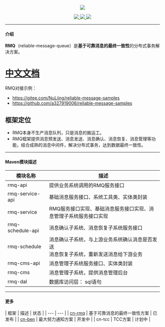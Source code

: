 <p align="center">
<img src="https://www.showdoc.cc/server/api/common/visitfile/sign/51a6c9fb88d79eb8adfcd4256e7f6a6e?showdoc=.jpg" ></img>
</p>

<p align="center">
    <a target="_blank" href="https://search.maven.org/search?q=g:%22com.gitee.nuliing%22%20AND%20a:%22rmq-api%22">
        <img src="https://img.shields.io/maven-central/v/com.gitee.nuliing/rmq-api.svg?label=Maven%20Central" ></img>
    </a>
    <a target="_blank" href="https://www.apache.org/licenses/LICENSE-2.0.html">
        <img src="https://img.shields.io/badge/License-Apache%202.0-blue.svg" ></img>
    </a>
    <a target="_blank" href="https://www.oracle.com/technetwork/java/javase/downloads/index.html">
        <img src="https://img.shields.io/badge/JDK-1.8+-green.svg" ></img>
    </a>
</p>

------------

#### 介绍

**RMQ**（reliable-message-queue）是**基于可靠消息的最终一致性**的分布式事务解决方案。

# [中文文档](https://www.showdoc.cc/rmq "中文文档")
RMQ对接示例：
- https://gitee.com/NuLiing/reliable-message-samples
- https://github.com/a327919006/reliable-message-samples

## 框架定位
- RMQ本身不生产消息队列，只是消息的搬运工。
- RMQ框架提供消息预发送、消息发送、消息确认、消息恢复、消息管理等功能，结合成熟的消息中间件，解决分布式事务，达到数据最终一致性。

------------

#### Maven模块描述

| 模块名称 | 描述 |
| --- | --- |
| rmq-api | 提供业务系统调用的RMQ服务接口 |
| rmq-service-api | 基础消息服务接口、系统工具类、实体类封装 |
| rmq-service | RMQ服务接口实现、基础消息服务接口实现、消息管理子系统服务接口实现 |
| rmq-schedule-api | 消息确认子系统、消息恢复子系统服务接口 |
| rmq-schedule | 消息确认子系统，与上游业务系统确认消息是否发送<br>消息恢复子系统，重新发送消息给下游业务 |
| rmq-cms-api | 消息管理子系统服务接口、实体类封装 |
| rmq-cms | 消息管理子系统，提供消息管理后台 |
| rmq-dal | 数据库访问层： sql语句|

------------

#### 更多

| 框架 | 描述 | 状态 |
| --- | --- |
| [cn-rmq](https://gitee.com/NuLiing/reliable-message "cn-rmq") | 基于可靠消息的最终一致性方案 | 已发布 |
| [cn-ben](https://gitee.com/NuLiing/cn-ben "cn-ben") | 最大努力通知方案 | 开发中 |
| cn-tcc | TCC方案 | 计划中 |
